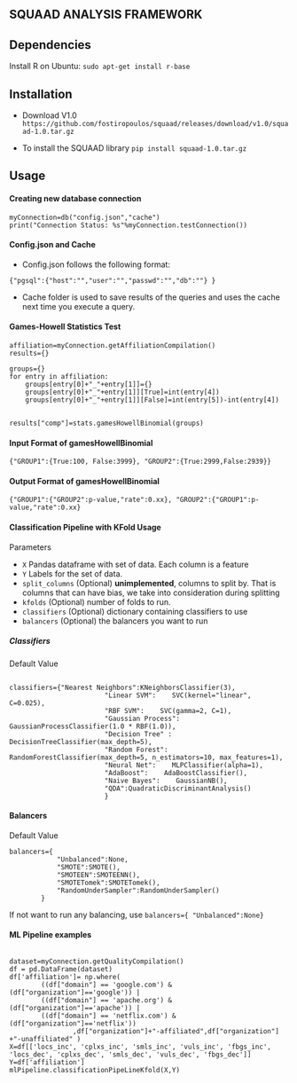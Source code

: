 ## SQUAAD ANALYSIS FRAMEWORK

## Dependencies

Install R on Ubuntu:
`sudo apt-get install r-base`

## Installation

* Download V1.0 
`https://github.com/fostiropoulos/squaad/releases/download/v1.0/squaad-1.0.tar.gz`

* To install the SQUAAD library
`pip install squaad-1.0.tar.gz`

## Usage

#### Creating new database connection
~~~~
myConnection=db("config.json","cache")
print("Connection Status: %s"%myConnection.testConnection())
~~~~

#### Config.json and Cache

* Config.json follows the following format:
~~~~
{"pgsql":{"host":"","user":"","passwd":"","db":""} }
~~~~
* Cache folder is used to save results of the queries and uses the cache next time you execute a query.

#### Games-Howell Statistics Test

~~~~
affiliation=myConnection.getAffiliationCompilation()
results={}

groups={}
for entry in affiliation:
    groups[entry[0]+"_"+entry[1]]={}
    groups[entry[0]+"_"+entry[1]][True]=int(entry[4])
    groups[entry[0]+"_"+entry[1]][False]=int(entry[5])-int(entry[4])


results["comp"]=stats.gamesHowellBinomial(groups)
~~~~~

#### Input Format of gamesHowellBinomial

~~~~
{"GROUP1":{True:100, False:3999}, "GROUP2":{True:2999,False:2939}}
~~~~

#### Output Format of gamesHowellBinomial

~~~~
{"GROUP1":{"GROUP2":p-value,"rate":0.xx}, "GROUP2":{"GROUP1":p-value,"rate":0.xx}
~~~~

#### Classification Pipeline with KFold Usage

Parameters

* `X` Pandas dataframe with set of data. Each column is a feature
* `Y`  Labels for the set of data.
* `split_columns` (Optional) **unimplemented**, columns to split by. That is columns that can have bias, we take into consideration during splitting
* `kfolds` (Optional)  number of folds to run.
* `classifiers` (Optional)  dictionary containing classifiers to use
* `balancers` (Optional)  the balancers you want to run

##### Classifiers

Default Value
~~~~

classifiers={"Nearest Neighbors":KNeighborsClassifier(3),
                        "Linear SVM":    SVC(kernel="linear", C=0.025),
                        "RBF SVM":    SVC(gamma=2, C=1),
                        "Gaussian Process":    GaussianProcessClassifier(1.0 * RBF(1.0)),
                        "Decision Tree" :    DecisionTreeClassifier(max_depth=5),
                        "Random Forest":    RandomForestClassifier(max_depth=5, n_estimators=10, max_features=1),
                        "Neural Net":    MLPClassifier(alpha=1),
                        "AdaBoost":    AdaBoostClassifier(),
                        "Naive Bayes":    GaussianNB(),
                        "QDA":QuadraticDiscriminantAnalysis()
                        }
~~~~

#### Balancers

Default Value
~~~~
balancers={
            "Unbalanced":None,
            "SMOTE":SMOTE(),
            "SMOTEEN":SMOTEENN(),
            "SMOTETomek":SMOTETomek(),
            "RandomUnderSampler":RandomUnderSampler()
        }
~~~~

If not want to run any balancing, use `balancers={ "Unbalanced":None}`

#### ML Pipeline examples

~~~~

dataset=myConnection.getQualityCompilation()
df = pd.DataFrame(dataset)
df['affiliation']= np.where(
		((df["domain"] == 'google.com') & (df["organization"]=='google')) |
		((df["domain"] == 'apache.org') & (df["organization"]=='apache')) |
		((df["domain"] == 'netflix.com') & (df["organization"]=='netflix'))
                ,df["organization"]+"-affiliated",df["organization"] +"-unaffiliated" )
X=df[['locs_inc', 'cplxs_inc', 'smls_inc', 'vuls_inc', 'fbgs_inc', 'locs_dec', 'cplxs_dec', 'smls_dec', 'vuls_dec', 'fbgs_dec']]
Y=df['affiliation']
mlPipeline.classificationPipeLineKfold(X,Y)
 ~~~~
